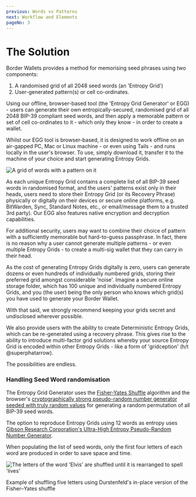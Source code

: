 ```yaml
---
previous: Words vs Patterns
next: Workflow and Elements
pageNo: 3
---
```


# The Solution

Border Wallets provides a method for memorising seed phrases using two components:

1) A randomised grid of all 2048 seed words (an 'Entropy Grid')
2) User-generated pattern(s) or cell co-ordinates.

Using our offline, browser-based tool (the 'Entropy Grid Generator' or EGG) - users can generate their own entropically-secured, randomised grid of all 2048 BIP-39 compliant seed words, and then apply a memorable pattern or set of cell co-ordinates to it - which only they know - in order to create a wallet.

Whilst our EGG tool is browser-based, it is designed to work offline on an air-gapped PC, Mac or Linux machine - or even using Tails - and runs locally in the user's browser. To use, simply download it, transfer it to the machine of your choice and start generating Entropy Grids.

![A grid of words with a pattern on it](/bw_docs_entropy_grid_top_half_patterned.png)

As each unique Entropy Grid contains a complete list of all BIP-39 seed words in randomised format, and the users' patterns exist only in their heads, users need to store their Entropy Grid (or its Recovery Phrase) physically or digitally on their devices or secure online platforms, e.g. BitWarden, Sync, Standard Notes, etc., or email/message them to a trusted 3rd party). Our EGG also features native encryption and decryption capabilities. 

For additional security, users may want to combine their choice of pattern with a sufficiently memorable but hard-to-guess passphrase. In fact, there is no reason why a user cannot generate multiple patterns - or even multiple Entropy Grids - to create a multi-sig wallet that they can carry in their head.

As the cost of generating Entropy Grids digitally is zero, users can generate dozens or even hundreds of individually numbered grids, storing their preferred grid amongst considerable 'noise'. Imagine a secure online storage folder, which has 100 unique and individually numbered Entropy Grids, and you (the user) being the only person who knows which grid(s) you have used to generate your Border Wallet.

With that said, we strongly recommend keeping your grids secret and undisclosed wherever possible.

We also provide users with the ability to create Deterministic Entropy Grids, which can be re-generated using a recovery phrase. This gives rise to the ability to introduce multi-factor grid solutions whereby your source Entropy Grid is encoded within other Entropy Grids - like a form of 'gridception' (h/t @superphatarrow).

The possibilities are endless.

### Handling Seed Word randomisation

The Entropy Grid Generator uses the [Fisher-Yates Shuffle](https://en.wikipedia.org/wiki/Fisher%E2%80%93Yates_shuffle) algorithm and the browser's [cryptographically strong pseudo-random number generator seeded with truly random values](https://w3c.github.io/webcrypto/#crypto-interface) for generating a random permutation of all BIP-39 seed words.

The option to reproduce Entropy Grids using 12 words as entropy uses [Gibson Research Corporation's Ultra-High Entropy Pseudo-Random Number Generator](https://www.grc.com/otg/uheprng.htm).

When populating the list of seed words, only the first four letters of each word are produced in order to save space and time.

![The letters of the word 'Elvis' are shuffled until it is rearranged to spell 'lives'](/Durstenfeld_shuffle.svg)

<caption>Example of shuffling five letters using Durstenfeld's in-place version of the Fisher–Yates shuffle</caption> 
